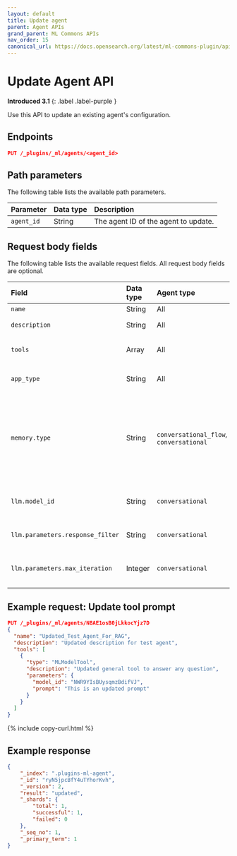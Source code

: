 ```yaml
---
layout: default
title: Update agent
parent: Agent APIs
grand_parent: ML Commons APIs
nav_order: 15
canonical_url: https://docs.opensearch.org/latest/ml-commons-plugin/api/agent-apis/update-agent/
---
```


# Update Agent API
**Introduced 3.1**
{: .label .label-purple }

Use this API to update an existing agent's configuration.

## Endpoints

```json
PUT /_plugins/_ml/agents/<agent_id>
```

## Path parameters

The following table lists the available path parameters.

| Parameter | Data type | Description |
| :--- | :--- | :--- |
| `agent_id` | String | The agent ID of the agent to update. |

## Request body fields

The following table lists the available request fields. All request body fields are optional.

Field | Data type | Agent type | Description
:---  | :--- | :--- | :--- 
`name`| String | All | The agent name. 
`description` | String | All | A description of the agent. 
`tools` | Array | All | A list of tools for the agent to execute. 
`app_type` | String | All | Specifies an optional agent category.
`memory.type` | String | `conversational_flow`, `conversational` | Specifies where to store the conversational memory. Currently, the only supported type is `conversation_index` (store the memory in a conversational system index).
`llm.model_id` | String | `conversational` | The model ID of the large language model (LLM) to send questions to.
`llm.parameters.response_filter` | String | `conversational` | The pattern for parsing the LLM response.
`llm.parameters.max_iteration` | Integer | `conversational` | The maximum number of messages to send to the LLM.

## Example request: Update tool prompt

```json
PUT /_plugins/_ml/agents/N8AE1osB0jLkkocYjz7D
{
  "name": "Updated_Test_Agent_For_RAG",
  "description": "Updated description for test agent",
  "tools": [
    {
      "type": "MLModelTool",
      "description": "Updated general tool to answer any question",
      "parameters": {
        "model_id": "NWR9YIsBUysqmzBdifVJ",
        "prompt": "This is an updated prompt"
      }
    }
  ]
}
```
{% include copy-curl.html %}

## Example response

```json
{
    "_index": ".plugins-ml-agent",
    "_id": "ryN5jpcBfY4uTYhorKvh",
    "_version": 2,
    "result": "updated",
    "_shards": {
        "total": 1,
        "successful": 1,
        "failed": 0
    },
    "_seq_no": 1,
    "_primary_term": 1
}
```